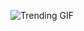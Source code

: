 
<!-- GIF_SECTION -->
![Trending GIF](https://media1.giphy.com/media/v1.Y2lkPThiYjIxNzcybXk3NzYwajJ2dXg4dDJrcnhqZXV2MHJ5YjV1cDN5dGFjZ3o5MnJoZSZlcD12MV9naWZzX3NlYXJjaCZjdD1n/aHiv481xki1WdhQonS/giphy.gif)
<!-- END_GIF_SECTION -->
